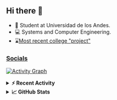 ## Hi there 👋

<!--
**Daniel-VergaraM/Daniel-VergaraM** is a ✨ _special_ ✨ repository because its `README.md` (this file) appears on your GitHub profile.-->

- 🌱 Student at Universidad de los Andes.
- 💻 Systems and Computer Engineering.
- ⌛[Most recent college "project"](https://daniel-vergaram.github.io/Taller-1-DSE/)


<h3><a href="https://linktr.ee/dvergaram" target="_blank">Socials</a></h3>
  


[![Activity Graph](https://github-readme-activity-graph.vercel.app/graph?username=daniel-vergaram&theme=github-dark-dimmed&custom_title=Daniel%27s%20Activity%20Graph&hide_border=true)](https://github.com/ashutosh00710/github-readme-activity-graph)

<!--START_SECTION:activity-->

<!--END_SECTION:activity-->

<details> <summary> <b>⚡ Recent Activity</b> </summary>
  
<!--START_SECTION:waka-->
![Code Time](http://img.shields.io/badge/Code%20Time-272%20hrs%2042%20mins-blue)

![Lines of code](https://img.shields.io/badge/From%20Hello%20World%20I%27ve%20Written-4.4%20million%20lines%20of%20code-blue)

**🐱 My GitHub Data** 

> 📦 13.0 kB Used in GitHub's Storage 
 > 
> 🏆 254 Contributions in the Year 2025
 > 
> 🚫 Not Opted to Hire
 > 
> 📜 6 Public Repositories 
 > 
> 🔑 3 Private Repositories 
 > 
**I'm an Early 🐤** 

```text
🌞 Morning                529 commits         █████████░░░░░░░░░░░░░░░░   34.51 % 
🌆 Daytime                466 commits         ████████░░░░░░░░░░░░░░░░░   30.40 % 
🌃 Evening                403 commits         ███████░░░░░░░░░░░░░░░░░░   26.29 % 
🌙 Night                  135 commits         ██░░░░░░░░░░░░░░░░░░░░░░░   08.81 % 
```


📊 **This Week I Spent My Time On** 

```text
🕑︎ Time Zone: America/Bogota

💬 Programming Languages: 
Java                     6 hrs 27 mins       ██████████░░░░░░░░░░░░░░░   39.78 % 
HTML                     3 hrs 20 mins       █████░░░░░░░░░░░░░░░░░░░░   20.62 % 
Bash                     3 hrs 3 mins        █████░░░░░░░░░░░░░░░░░░░░   18.81 % 
Markdown                 49 mins             █░░░░░░░░░░░░░░░░░░░░░░░░   05.07 % 
YAML                     42 mins             █░░░░░░░░░░░░░░░░░░░░░░░░   04.36 % 

🐱‍💻 Projects: 
ISIS2603_202510_S3_E3_Ase6 hrs 13 mins       ██████████░░░░░░░░░░░░░░░   38.28 % 
Taller-1                 4 hrs 9 mins        ██████░░░░░░░░░░░░░░░░░░░   25.65 % 
oh-my-zsh                3 hrs 4 mins        █████░░░░░░░░░░░░░░░░░░░░   18.91 % 
Daniel-VergaraM          1 hr 36 mins        ██░░░░░░░░░░░░░░░░░░░░░░░   09.85 % 
Unknown Project          27 mins             █░░░░░░░░░░░░░░░░░░░░░░░░   02.81 % 
```


 Last Updated on 02/04/2025 22:23:44 UTC
<!--END_SECTION:waka-->

</details>

<details> <summary> <b>📈 GitHub Stats</b> </summary>
<!--START_SECTION:simplewaka-->

```txt
From: 10 June 2024 - To: 02 April 2025

Total Time: 269 hrs 1 min

Java              136 hrs 3 mins  🟩🟩🟩🟩🟩🟩🟩🟩🟩🟩🟩🟩🟨⬜⬜⬜⬜⬜⬜⬜⬜⬜⬜⬜⬜   50.58 %
JavaScript        55 hrs 4 mins   🟩🟩🟩🟩🟩⬜⬜⬜⬜⬜⬜⬜⬜⬜⬜⬜⬜⬜⬜⬜⬜⬜⬜⬜⬜   20.47 %
TypeScript        38 hrs 8 mins   🟩🟩🟩🟨⬜⬜⬜⬜⬜⬜⬜⬜⬜⬜⬜⬜⬜⬜⬜⬜⬜⬜⬜⬜⬜   14.18 %
Python            7 hrs 17 mins   🟨⬜⬜⬜⬜⬜⬜⬜⬜⬜⬜⬜⬜⬜⬜⬜⬜⬜⬜⬜⬜⬜⬜⬜⬜   02.71 %
JSON              5 hrs 8 mins    🟨⬜⬜⬜⬜⬜⬜⬜⬜⬜⬜⬜⬜⬜⬜⬜⬜⬜⬜⬜⬜⬜⬜⬜⬜   01.91 %
```

<!--END_SECTION:simplewaka-->
</details>
